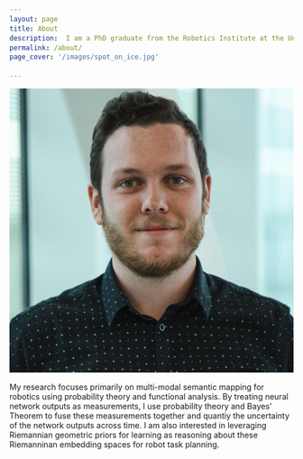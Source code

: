 ```yaml
---
layout: page
title: About
description:  I am a PhD graduate from the Robotics Institute at the University of Michigan. I was a member of ROAHM Lab supervised by Prof. Ram Vasudevan. I hold a Bachelors degree in Mechanical Engineering from McGill University and a Masters degree in Robotics, Systems and Control from ETH Zurich. 
permalink: /about/
page_cover: '/images/spot_on_ice.jpg'

---
```

<div class="headshot-image">
  <img src="/images/headshot.jpg" alt="placeholder image"/>
</div>

My research focuses primarily on multi-modal semantic mapping for robotics using probability theory and functional analysis. By treating neural network outputs as measurements, I use probability theory and Bayes' Theorem to fuse these measurements together and quantiy the uncertainty of the network outputs across time. I am also interested in leveraging Riemannian geometric priors for learning as reasoning about these Riemanninan embedding spaces for robot task planning.
